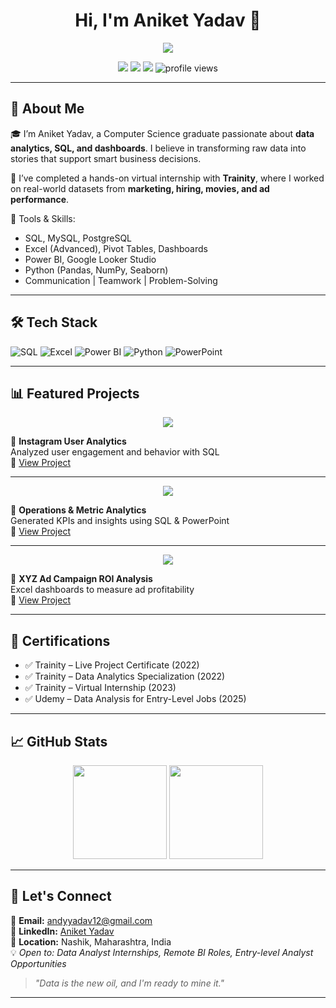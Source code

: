 <h1 align="center">Hi, I'm Aniket Yadav 👋</h1>
<p align="center">
  <img src="https://readme-typing-svg.herokuapp.com?lines=Data+Analyst+%7C+SQL+%7C+Excel+%7C+Power+BI;Transforming+data+into+insights+📊;Passionate+learner+and+problem+solver!&center=true&width=500&height=40" />
</p>

<p align="center">
  <a href="mailto:andyyadav12@gmail.com"><img src="https://img.shields.io/badge/Gmail-D14836?style=flat&logo=gmail&logoColor=white"/></a>
  <a href="https://www.linkedin.com/in/aniket-yadav-/"><img src="https://img.shields.io/badge/LinkedIn-0077B5?style=flat&logo=linkedin&logoColor=white"/></a>
  <a href="#"><img src="https://img.shields.io/badge/Resume-PDF-orange?style=flat&logo=adobeacrobatreader&logoColor=white"/></a>
  <img src="https://komarev.com/ghpvc/?username=aniket-yadav&style=flat&color=blue" alt="profile views"/>
</p>

---

## 📌 About Me

🎓 I’m Aniket Yadav, a Computer Science graduate passionate about **data analytics, SQL, and dashboards**. I believe in transforming raw data into stories that support smart business decisions.

🚀 I’ve completed a hands-on virtual internship with **Trainity**, where I worked on real-world datasets from **marketing, hiring, movies, and ad performance**.

🧠 Tools & Skills:
- SQL, MySQL, PostgreSQL
- Excel (Advanced), Pivot Tables, Dashboards
- Power BI, Google Looker Studio
- Python (Pandas, NumPy, Seaborn)
- Communication | Teamwork | Problem-Solving

---

## 🛠️ Tech Stack

![SQL](https://img.shields.io/badge/SQL-MySQL-informational?style=flat&logo=mysql&logoColor=white&color=2bbc8a)
![Excel](https://img.shields.io/badge/Excel-Data--Driven-informational?style=flat&logo=microsoft-excel&logoColor=white&color=1D6F42)
![Power BI](https://img.shields.io/badge/Power--BI-Dashboards-yellow?style=flat&logo=powerbi&logoColor=white)
![Python](https://img.shields.io/badge/Python-EDA-blue?style=flat&logo=python&logoColor=white)
![PowerPoint](https://img.shields.io/badge/Presentations-Clean--Visuals-orange?style=flat&logo=microsoftpowerpoint&logoColor=white)

---

## 📊 Featured Projects

<p align="center">
  <img src="https://img.shields.io/badge/Project-Instagram%20Analytics-blue" />
</p>

📌 **Instagram User Analytics**  
Analyzed user engagement and behavior with SQL  
🔗 [View Project](https://docs.google.com/presentation/d/1AWaDyLzmpnATcp0JwRFXljpHR_w-42k_)

---

<p align="center">
  <img src="https://img.shields.io/badge/Project-Metrics%20Dashboard-green" />
</p>

📌 **Operations & Metric Analytics**  
Generated KPIs and insights using SQL & PowerPoint  
🔗 [View Project](https://docs.google.com/presentation/d/125Md5U1q_3kQtRHzhhn1DusccPc9mLkw)

---

<p align="center">
  <img src="https://img.shields.io/badge/Project-Ad%20Spend%20ROI-red" />
</p>

📌 **XYZ Ad Campaign ROI Analysis**  
Excel dashboards to measure ad profitability  
🔗 [View Project](https://docs.google.com/presentation/d/1g8_-VbOJQ2eOhkLUHJ1OeqpxuS23pinE)

---

## 🏅 Certifications

- ✅ Trainity – Live Project Certificate (2022)  
- ✅ Trainity – Data Analytics Specialization (2022)  
- ✅ Trainity – Virtual Internship (2023)  
- ✅ Udemy – Data Analysis for Entry-Level Jobs (2025)

---

## 📈 GitHub Stats

<p align="center">
  <img src="https://github-readme-stats.vercel.app/api?username=aniket-yadav&show_icons=true&theme=tokyonight" height="150"/>
  <img src="https://github-readme-stats.vercel.app/api/top-langs/?username=aniket-yadav&layout=compact&theme=tokyonight" height="150"/>
</p>

---

## 🤝 Let's Connect

📩 **Email:** andyyadav12@gmail.com  
🔗 **LinkedIn:** [Aniket Yadav](https://www.linkedin.com/in/aniket-yadav-/)  
📍 **Location:** Nashik, Maharashtra, India  
💡 *Open to: Data Analyst Internships, Remote BI Roles, Entry-level Analyst Opportunities*

> _"Data is the new oil, and I'm ready to mine it."_

---
